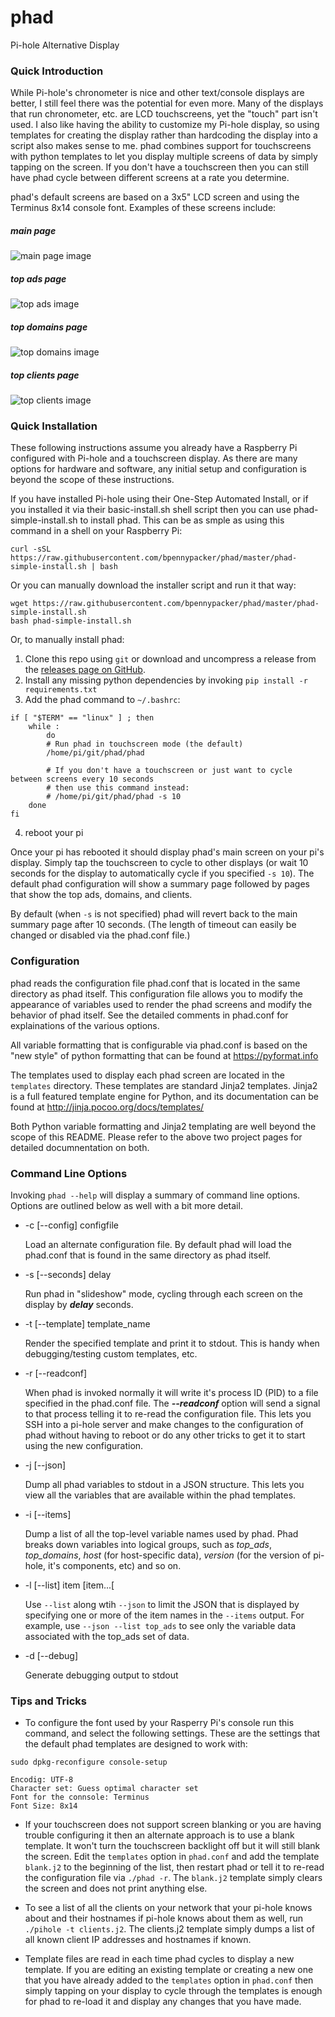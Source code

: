 # phad
Pi-hole Alternative Display

### Quick Introduction

While Pi-hole's chronometer is nice and other text/console displays are better, I still feel there was the potential for even more. Many of the displays that run chronometer, etc. are LCD touchscreens, yet the "touch" part isn't used. I also like having the ability to customize my Pi-hole display, so using templates for creating the display rather than hardcoding the display into a script also makes sense to me. phad combines support for touchscreens with python templates to let you display multiple screens of data by simply tapping on the screen. If you don't have a touchscreen then you can still have phad cycle between different screens at a rate you determine.

phad's default screens are based on a 3x5" LCD screen and using the Terminus 8x14 console font. Examples of these screens include:

##### main page

![main page image](https://raw.githubusercontent.com/bpennypacker/images/master/phad/main.png)

##### top ads page

![top ads image](https://raw.githubusercontent.com/bpennypacker/images/master/phad/top_ads.png)

##### top domains page

![top domains image](https://raw.githubusercontent.com/bpennypacker/images/master/phad/top_domains.png)

##### top clients page

![top clients image](https://raw.githubusercontent.com/bpennypacker/images/master/phad/top_clients.png)


### Quick Installation
These following instructions assume you already have a Raspberry Pi configured with Pi-hole and a touchscreen display. As there are many options for hardware and software, any initial setup and configuration is beyond the scope of these instructions.

If you have installed Pi-hole using their One-Step Automated Install, or if you installed it via their basic-install.sh shell script then you can use phad-simple-install.sh to install phad. This can be as smple as using this command in a shell on your Raspberry Pi:
```
curl -sSL https://raw.githubusercontent.com/bpennypacker/phad/master/phad-simple-install.sh | bash
```

Or you can manually download the installer script and run it that way:
```
wget https://raw.githubusercontent.com/bpennypacker/phad/master/phad-simple-install.sh
bash phad-simple-install.sh
```
Or, to manually install phad:

1. Clone this repo using `git` or download and uncompress a release from the [releases page on GitHub](https://github.com/bpennypacker/phad/releases).
2. Install any missing python dependencies by invoking `pip install -r requirements.txt`
3. Add the phad command to `~/.bashrc`:
```
if [ "$TERM" == "linux" ] ; then
    while :
        do
        # Run phad in touchscreen mode (the default)
        /home/pi/git/phad/phad
    
        # If you don't have a touchscreen or just want to cycle between screens every 10 seconds
        # then use this command instead:
        # /home/pi/git/phad/phad -s 10
    done
fi
```
4. reboot your pi

Once your pi has rebooted it should display phad's main screen on your pi's display. Simply tap the touchscreen to cycle to other displays (or wait 10 seconds for the display to automatically cycle if you specified `-s 10`). The default phad configuration will show a summary page followed by pages that show the top ads, domains, and clients. 

By default (when `-s` is not specified) phad will revert back to the main summary page after 10 seconds. (The length of timeout can easily be changed or disabled via the phad.conf file.)

### Configuration

phad reads the configuration file phad.conf that is located in the same directory as phad itself. This configuration file allows you to modify the appearance of variables used to render the phad screens and modify the behavior of phad itself. See the detailed comments in phad.conf for explainations of the various options.

All variable formatting that is configurable via phad.conf is based on the "new style" of python formatting that can be found at https://pyformat.info

The templates used to display each phad screen are located in the `templates` directory. These templates are standard Jinja2 templates. Jinja2 is a full featured template engine for Python, and its documentation can be found at http://jinja.pocoo.org/docs/templates/

Both Python variable formatting and Jinja2 templating are well beyond the scope of this README. Please refer to the above two project pages for detailed documnentation on both.

### Command Line Options

Invoking `phad --help` will display a summary of command line options. Options are outlined below as well with a bit more detail.

* -c [--config] configfile
 
   Load an alternate configuration file. By default phad will load the phad.conf that is found in the same directory as phad itself.

* -s [--seconds] delay

   Run phad in "slideshow" mode, cycling through each screen on the display by ***delay*** seconds.
   

* -t [--template] template_name

   Render the specified template and print it to stdout. This is handy when debugging/testing custom templates, etc.
   
* -r [--readconf]

   When phad is invoked normally it will write it's process ID (PID) to a file specified in the phad.conf file. The ***--readconf*** option will send a signal to that process telling it to re-read the configuration file. This lets you SSH into a pi-hole server and make changes to the configuration of phad without having to reboot or do any other tricks to get it to start using the new configuration.
   
* -j [--json]

   Dump all phad variables to stdout in a JSON structure. This lets you view all the variables that are available within the phad templates.
   
* -i [--items]

   Dump  a list of all the top-level variable names used by phad. Phad breaks down variables into logical groups, such as *top_ads*, *top_domains*, *host* (for host-specific data), *version* (for the version of pi-hole, it's components, etc) and so on. 
   
* -l [--list] item [item...[

   Use `--list` along wtih `--json` to limit the JSON that is displayed by specifying one or more of the item names in the `--items` output. For example, use `--json --list top_ads` to see only the variable data associated with the top_ads set of data.
   
* -d [--debug]

   Generate debugging output to stdout
   
### Tips and Tricks

* To configure the font used by your Rasperry Pi's console run this command, and select the following settings. These are the settings that the default phad templates are designed to work with:
```
sudo dpkg-reconfigure console-setup

Encodig: UTF-8
Character set: Guess optimal character set
Font for the connsole: Terminus
Font Size: 8x14
```

* If your touchscreen does not support screen blanking or you are having trouble configuring it then an alternate approach is to use a blank template. It won't turn the touchscreen backlight off but it will still blank the screen. Edit the `templates` option in `phad.conf` and add the template `blank.j2` to the beginning of the list, then restart phad or tell it to re-read the configuration file via `./phad -r`. The `blank.j2` template simply clears the screen and does not print anything else.

* To see a list of all the clients on your network that your pi-hole knows about and their hostnames if pi-hole knows about them as well, run `./pihole -t clients.j2`. The clients.j2 template simply dumps a list of all known client IP addresses and hostnames if known.

* Template files are read in each time phad cycles to display a new template. If you are editing an existing template or creating a new one that you have already added to the `templates` option in `phad.conf` then simply tapping on your display to cycle through the templates is enough for phad to re-load it and display any changes that you have made.
